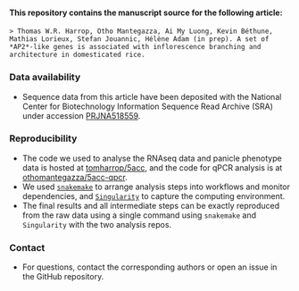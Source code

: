 #### This repository contains the manuscript source for the following article:

    > Thomas W.R. Harrop, Otho Mantegazza, Ai My Luong, Kevin Béthune, Mathias Lorieux, Stefan Jouannic, Hélène Adam (in prep). A set of *AP2*-like genes is associated with inflorescence branching and architecture in domesticated rice.

### Data availability

- Sequence data from this article have been deposited with the National Center for Biotechnology Information Sequence Read Archive (SRA) under accession [PRJNA518559](http://www.ncbi.nlm.nih.gov/bioproject/518559).

### Reproducibility

- The code we used to analyse the RNAseq data and panicle phenotype data is hosted at [tomharrop/5acc](https://github.com/tomharrop/5acc), and the code for qPCR analysis is at [othomantegazza/5acc-qpcr](https://github.com/othomantegazza/5acc-qpcr).
- We used [`snakemake`](https://snakemake.readthedocs.io/en/stable/) to arrange analysis steps into workflows and monitor dependencies, and [`Singularity`](https://sylabs.io/singularity/) to capture the computing environment.
- The final results and all intermediate steps can be exactly reproduced from the raw data using a single command using `snakemake` and `Singularity` with the two analysis repos.

### Contact

- For questions, contact the corresponding authors or open an issue in the GitHub repository.